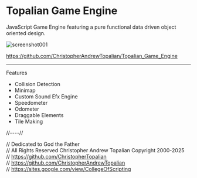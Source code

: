 # Topalian Game Engine

JavaScript Game Engine featuring a pure functional data driven object oriented design.

![screenshot001](https://github.com/ChristopherAndrewTopalian/Topalian_Game_Engine/blob/main/src/media/textures/screenshots/001.PNG)

https://github.com/ChristopherAndrewTopalian/Topalian_Game_Engine

---

Features  
* Collision Detection
* Minimap
* Custom Sound Efx Engine
* Speedometer
* Odometer
* Draggable Elements
* Tile Making

//----//

// Dedicated to God the Father  
// All Rights Reserved Christopher Andrew Topalian Copyright 2000-2025  
// https://github.com/ChristopherTopalian  
// https://github.com/ChristopherAndrewTopalian  
// https://sites.google.com/view/CollegeOfScripting  

